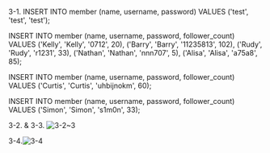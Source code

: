 3-1.
INSERT INTO member (name, username, password) 
VALUES ('test', 'test', 'test');

INSERT INTO member (name, username, password, follower_count) 
VALUES 
('Kelly', 'Kelly', '0712', 20),
('Barry', 'Barry', '11235813', 102),
('Rudy', 'Rudy', 'r1231', 33),
('Nathan', 'Nathan', 'nnn707', 5),
('Alisa', 'Alisa', 'a75a8', 85);

INSERT INTO member (name, username, password, follower_count) 
VALUES ('Curtis', 'Curtis', 'uhbijnokm', 60);

INSERT INTO member (name, username, password, follower_count) 
VALUES ('Simon', 'Simon', 's1m0n', 33);

3-2. & 3-3.
![3-2~3](https://user-images.githubusercontent.com/63653055/151363180-42ef7c11-6fe9-4ad6-a852-c043379ab039.png)

3-4.![3-4](https://user-images.githubusercontent.com/63653055/151363682-fb590791-4516-4355-b79f-cb8c11f0bea5.png)
